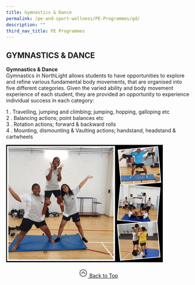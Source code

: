 ```yaml
---
title: Gymnastics & Dance
permalink: /pe-and-sport-wellness/PE-Programmes/gd/
description: ""
third_nav_title: PE Programmes
---
```

## GYMNASTICS & DANCE

**Gymnastics & Dance**<br>
Gymnastics in NorthLight allows students to have opportunities to explore and refine various fundamental body movements, that are organised into five different categories. Given the varied ability and body movement experience of each student, they are provided an opportunity to experience individual success in each category:

1 \.  Travelling, jumping and climbing; jumping, hopping, galloping etc  <br>
2 \.  Balancing actions; point balances etc  <br>
3 \.  Rotation actions; forward & backward rolls <br>
4 \.  Mounting, dismounting & Vaulting actions; handstand, headstand & cartwheels

<img src="/images/gym.jpg" style="width:85%">

<p align="center"><a href="#"><img src="/images/arrow-up.jpg" style="width:25px; display:inline"/> Back to Top </a> </p>